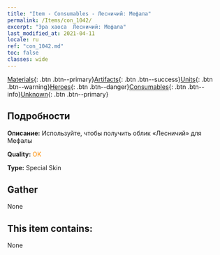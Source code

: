 ```yaml
---
title: "Item - Consumables - Лесничий: Мефала"
permalink: /Items/con_1042/
excerpt: "Эра хаоса  Лесничий: Мефала"
last_modified_at: 2021-04-11
locale: ru
ref: "con_1042.md"
toc: false
classes: wide
---
```

 [Materials](/ru/Items/){: .btn .btn--primary}[Artifacts](/ru/Items/Artifacts/){: .btn .btn--success}[Units](/ru/Items/Units/){: .btn .btn--warning}[Heroes](/ru/Items/Heroes/){: .btn .btn--danger}[Consumables](/ru/Items/Consumables/){: .btn .btn--info}[Unknown](/ru/Items/Unknown/){: .btn .btn--primary}

## Подробности
 **Описание:** Используйте, чтобы получить облик «Лесничий» для Мефалы

 **Quality:** <span style="color: #FF8C00">OK</span>

 **Type:** Special Skin

## Gather

  None

## This item contains:

  None

